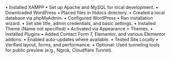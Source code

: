 •  Installed XAMPP
•	Set up Apache and MySQL for local development.
•  Downloaded WordPress
•	Placed files in htdocs directory.
•	Created a local database via phpMyAdmin.
•  Configured WordPress
•	Ran installation wizard.
•	Set site title, admin credentials, and basic settings.
•  Installed Theme (Name not specified)
•	Activated via Appearance > Themes.
•  Installed Plugins
•	Added Contact Form 7, Elementor, and various Elementor addons.
•	Enabled auto-updates where available.
•  Tested Site Locally
•	Verified layout, forms, and performance.
•	Optional: Used tunneling tools for public preview (e.g., Ngrok, Cloudflare Tunnel).

